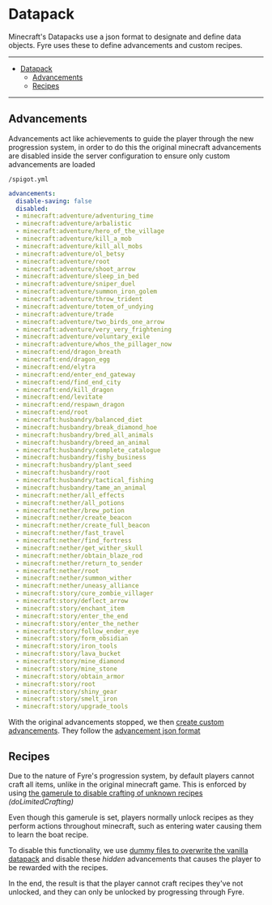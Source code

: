 # Datapack

Minecraft's Datapacks use a json format to designate and define data objects. Fyre uses these to define advancements and custom recipes.

---

- [Datapack](#datapack)
	- [Advancements](#advancements)
	- [Recipes](#recipes)

---

## Advancements

Advancements act like achievements to guide the player through the new progression system, in order to do this the original minecraft advancements are
disabled inside the server configuration to ensure only custom advancements are loaded

`/spigot.yml`

```yml
advancements:
  disable-saving: false
  disabled:
  - minecraft:adventure/adventuring_time
  - minecraft:adventure/arbalistic
  - minecraft:adventure/hero_of_the_village
  - minecraft:adventure/kill_a_mob
  - minecraft:adventure/kill_all_mobs
  - minecraft:adventure/ol_betsy
  - minecraft:adventure/root
  - minecraft:adventure/shoot_arrow
  - minecraft:adventure/sleep_in_bed
  - minecraft:adventure/sniper_duel
  - minecraft:adventure/summon_iron_golem
  - minecraft:adventure/throw_trident
  - minecraft:adventure/totem_of_undying
  - minecraft:adventure/trade
  - minecraft:adventure/two_birds_one_arrow
  - minecraft:adventure/very_very_frightening
  - minecraft:adventure/voluntary_exile
  - minecraft:adventure/whos_the_pillager_now
  - minecraft:end/dragon_breath
  - minecraft:end/dragon_egg
  - minecraft:end/elytra
  - minecraft:end/enter_end_gateway
  - minecraft:end/find_end_city
  - minecraft:end/kill_dragon
  - minecraft:end/levitate
  - minecraft:end/respawn_dragon
  - minecraft:end/root
  - minecraft:husbandry/balanced_diet
  - minecraft:husbandry/break_diamond_hoe
  - minecraft:husbandry/bred_all_animals
  - minecraft:husbandry/breed_an_animal
  - minecraft:husbandry/complete_catalogue
  - minecraft:husbandry/fishy_business
  - minecraft:husbandry/plant_seed
  - minecraft:husbandry/root
  - minecraft:husbandry/tactical_fishing
  - minecraft:husbandry/tame_an_animal
  - minecraft:nether/all_effects
  - minecraft:nether/all_potions
  - minecraft:nether/brew_potion
  - minecraft:nether/create_beacon
  - minecraft:nether/create_full_beacon
  - minecraft:nether/fast_travel
  - minecraft:nether/find_fortress
  - minecraft:nether/get_wither_skull
  - minecraft:nether/obtain_blaze_rod
  - minecraft:nether/return_to_sender
  - minecraft:nether/root
  - minecraft:nether/summon_wither
  - minecraft:nether/uneasy_alliance
  - minecraft:story/cure_zombie_villager
  - minecraft:story/deflect_arrow
  - minecraft:story/enchant_item
  - minecraft:story/enter_the_end
  - minecraft:story/enter_the_nether
  - minecraft:story/follow_ender_eye
  - minecraft:story/form_obsidian
  - minecraft:story/iron_tools
  - minecraft:story/lava_bucket
  - minecraft:story/mine_diamond
  - minecraft:story/mine_stone
  - minecraft:story/obtain_armor
  - minecraft:story/root
  - minecraft:story/shiny_gear
  - minecraft:story/smelt_iron
  - minecraft:story/upgrade_tools
```

With the original advancements stopped, we then [create custom advancements](https://github.com/the-dwellers/Fyre/tree/master/datapack/Fyre/data/fyre/advancements).
They follow the [advancement json format](https://minecraft.gamepedia.com/Advancements#JSON_Format)

## Recipes

Due to the nature of Fyre's progression system, by default players cannot craft all items, unlike in the original minecraft game.
This is enforced by using [the gamerule to disable crafting of unknown recipes](https://minecraft.gamepedia.com/Commands/gamerule) *(doLimitedCrafting)*

Even though this gamerule is set, players normally unlock recipes as they perform actions throughout minecraft, such as entering water causing them to learn the boat recipe.

To disable this functionality, we use [dummy files to overwrite the vanilla datapack](https://github.com/the-dwellers/Fyre/tree/master/datapack/Fyre/data/minecraft/advancements/recipes) and disable these *hidden* advancements that causes the player to be rewarded with the recipes.

In the end, the result is that the player cannot craft recipes they've not unlocked, and they can only be unlocked by progressing through Fyre.
